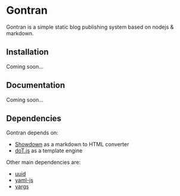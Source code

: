 # Gontran

Gontran is a simple static blog publishing system based on nodejs & markdown.  

## Installation

Coming soon…

## Documentation

Coming soon…

## Dependencies

Gontran depends on:
 - [Showdown](https://showdownjs.com/) as a markdown to HTML converter
 - [doT.js](https://olado.github.io/doT/index.html) as a template engine

Other main dependencies are:
 - [uuid](https://github.com/kelektiv/node-uuid)
 - [yaml-js](https://github.com/connec/yaml-js)
 - [yargs](https://yargs.js.org/)

